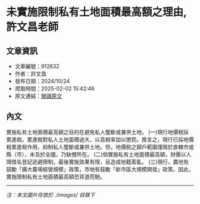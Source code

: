 # 未實施限制私有土地面積最高額之理由,許文昌老師

## 文章資訊
- 文章編號：912632
- 作者：許文昌
- 發布日期：2024/10/24
- 爬取時間：2025-02-02 15:42:46
- 原文連結：[閱讀原文](https://real-estate.get.com.tw/Columns/detail.aspx?no=912632)

## 內文
實施私有土地面積最高額之目的在避免私人壟斷或兼併土地。
(一)現行地價稅採累進稅。累進稅對私人土地面積過大，以高稅率加以懲罰。換言之，現行已採地價稅累進稅作用，抑制私人壟斷或兼併土地。但，地價稅之歸戶範圍僅限於直轄市或縣（市），未及於全國，乃缺憾所在。
(二)倘實施私有土地面積最高額，財團以人頭借名登記逃避限制，最後實施效果有限，且造成地籍紊亂。
(三)現行，農地有鼓勵「擴大農場經營規模」政策，市地有鼓勵「新市區大規模開發」政策。因此，實施限制私有土地面積最高額恐背道而馳。

---
*注：本文圖片存放於 ./images/ 目錄下*
